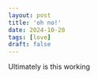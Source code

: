 ```yaml
---
layout: post
title: 'oh no!'
date: 2024-10-20
tags: [love]
draft: false
---
```


Ultimately is this working 